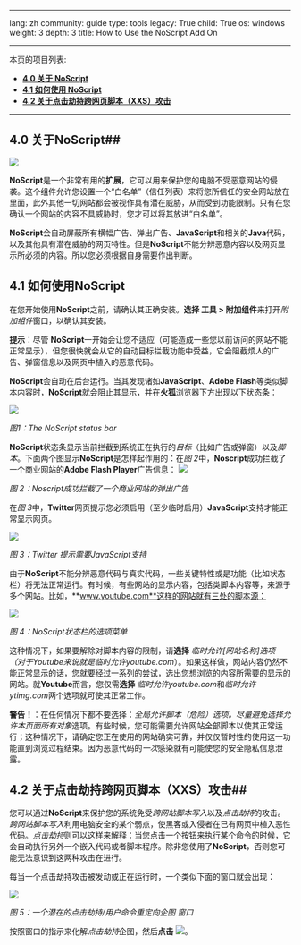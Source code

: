 

---

lang: zh
community: guide
type: tools
legacy: True
child: True
os: windows
weight: 3
depth: 3
title: How to Use the NoScript Add On

---

本页的项目列表:

- [**4.0 关于 NoScript**](#4.0)
- [**4.1 如何使用 NoScript**](#4.1)
- [**4.2 关于点击劫持跨网页脚本（XXS）攻击**](#4.2)

-------

<a name="4.0"></a>
## 4.0 关于NoScript##

![](/sites/securitybkp.ngoinabox.org/files/u9/noscript.png)

**NoScript**是一个非常有用的**扩展**，它可以用来保护您的电脑不受恶意网站的侵袭。这个组件允许您设置一个“白名单”（信任列表）来将您所信任的安全网站放在里面，此外其他一切网站都会被视作具有潜在威胁，从而受到功能限制。只有在您确认一个网站的内容不具威胁时，您才可以将其放进“白名单”。

**NoScript**会自动屏蔽所有横幅广告、弹出广告、**JavaScript**和相关的**Java**代码，以及其他具有潜在威胁的网页特性。但是**NoScript**不能分辨恶意内容以及网页显示所必须的内容。所以您必须根据自身需要作出判断。

<a name="4.1"></a>
## 4.1 如何使用NoScript ##

在您开始使用**NoScript**之前，请确认其正确安装。**选择 工具 > 附加组件**来打开*附加组件*窗口，以确认其安装。

**提示**：尽管 **NoScript**一开始会让您不适应（可能造成一些您以前访问的网站不能正常显示），但您很快就会从它的自动目标拦截功能中受益，它会阻截烦人的广告、弹窗信息以及网页中植入的恶意代码。

**NoScript**会自动在后台运行。当其发现诸如**JavaScript**、**Adobe Flash**等类似脚本内容时，**NoScript**就会阻止其显示，并在**火狐**浏览器下方出现以下状态条：

![](/sbox/screen/firefox-zh/37.png)

*图1：The NoScript status bar*

**NoScript**状态条显示当前拦截到系统正在执行的*目标*（比如广告或弹窗）以及*脚本*。下面两个图显示**NoScript**是怎样起作用的：在*图 2*中，**Noscript**成功拦截了一个商业网站的**Adobe Flash Player**广告信息：
![](/sbox/screen/firefox-zh/38.png)

*图 2：Noscript成功拦截了一个商业网站的弹出广告*

在*图 3*中，**Twitter**网页提示您必须启用（至少临时启用）**JavaScript**支持才能正常显示网页。

![](/sbox/screen/firefox-zh/39.png)

*图 3：Twitter 提示需要JavaScript支持*

由于**NoScript**不能分辨恶意代码与真实代码，一些关键特性或是功能（比如状态栏）将无法正常运行。有时候，有些网站的显示内容，包括类脚本内容等，来源于多个网站。比如，**www.youtube.com**这样的网站就有三处的脚本源：

![](/sbox/screen/firefox-zh/40.png)

*图 4：NoScript状态栏的选项菜单*

这种情况下，如果要解除对脚本内容的限制，请**选择** *临时允许[网站名称]*选项（对于Youtube来说就是*临时允许youtube.com*）。如果这样做，网站内容仍然不能正常显示的话，您就要经过一系列的尝试，选出您想浏览的内容所需要的显示的网站。就**Youtube**而言，您仅需**选择** *临时允许youtube.com*和*临时允许ytimg.com*两个选项就可使其正常工作。

**警告！**：在任何情况下都不要选择：*全局允许脚本（危险）*选项。尽量避免选择*允许本页面所有对象*选项。有些时候，您可能需要允许网站全部脚本以使其正常运行；这种情况下，请确定您正在使用的网站确实可靠，并仅仅暂时性的使用这一功能直到浏览过程结束。因为恶意代码的*一次*感染就有可能使您的安全隐私信息泄露。

<a name="4.2"></a>
## 4.2 关于点击劫持跨网页脚本（XXS）攻击##

您可以通过**NoScript**来保护您的系统免受*跨网站脚本写入*以及*点击劫持*的攻击。*跨网站脚本写入*利用电脑安全的某个弱点，使黑客或入侵者在已有网页中植入恶性代码。*点击劫持*则可以这样来解释：当您点击一个按钮来执行某个命令的时候，它会自动执行另外一个嵌入代码或者脚本程序。除非您使用了**NoScript**，否则您可能无法意识到这两种攻击在进行。

每当一个点击劫持攻击被发动或正在运行时，一个类似下面的窗口就会出现：

![](/sbox/screen/firefox-zh/41.png)

*图 5：一个潜在的点击劫持/用户命令重定向企图 窗口* 

按照窗口的指示来化解*点击劫持*企图，然后**点击**
![](/sbox/screen/firefox-zh/15.png)。


